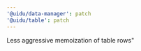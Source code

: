 ```yaml
---
'@uidu/data-manager': patch
'@uidu/table': patch
---
```


Less aggressive memoization of table rows"
